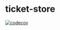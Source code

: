 # ticket-store

[![codecov](https://codecov.io/gh/Nick-Levin/ticket-store/branch/main/graph/badge.svg?token=4ncpVIaXjd)](https://codecov.io/gh/Nick-Levin/ticket-store)
